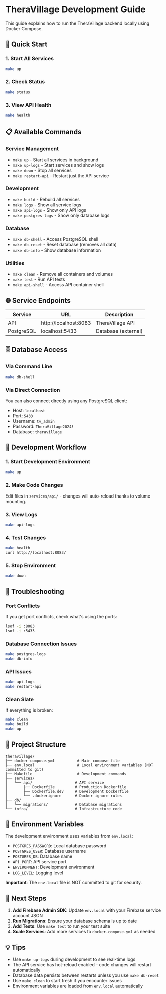 # TheraVillage Development Guide

This guide explains how to run the TheraVillage backend locally using Docker Compose.

## 🚀 Quick Start

### 1. Start All Services
```bash
make up
```

### 2. Check Status
```bash
make status
```

### 3. View API Health
```bash
make health
```

## 📋 Available Commands

### Service Management
- `make up` - Start all services in background
- `make up-logs` - Start services and show logs
- `make down` - Stop all services
- `make restart-api` - Restart just the API service

### Development
- `make build` - Rebuild all services
- `make logs` - Show all service logs
- `make api-logs` - Show only API logs
- `make postgres-logs` - Show only database logs

### Database
- `make db-shell` - Access PostgreSQL shell
- `make db-reset` - Reset database (removes all data)
- `make db-info` - Show database information

### Utilities
- `make clean` - Remove all containers and volumes
- `make test` - Run API tests
- `make api-shell` - Access API container shell

## 🌐 Service Endpoints

| Service | URL | Description |
|---------|-----|-------------|
| API | http://localhost:8083 | TheraVillage API |
| PostgreSQL | localhost:5433 | Database (external) |

## 🗄️ Database Access

### Via Command Line
```bash
make db-shell
```

### Via Direct Connection
You can also connect directly using any PostgreSQL client:
- Host: `localhost`
- Port: `5433`
- Username: `tv_admin`
- Password: `TheraVillage2024!`
- Database: `theravillage`

## 🔧 Development Workflow

### 1. Start Development Environment
```bash
make up
```

### 2. Make Code Changes
Edit files in `services/api/` - changes will auto-reload thanks to volume mounting.

### 3. View Logs
```bash
make api-logs
```

### 4. Test Changes
```bash
make health
curl http://localhost:8083/
```

### 5. Stop Environment
```bash
make down
```

## 🐛 Troubleshooting

### Port Conflicts
If you get port conflicts, check what's using the ports:
```bash
lsof -i :8083
lsof -i :5433
```

### Database Connection Issues
```bash
make postgres-logs
make db-info
```

### API Issues
```bash
make api-logs
make restart-api
```

### Clean Slate
If everything is broken:
```bash
make clean
make build
make up
```

## 📁 Project Structure

```
theravillage/
├── docker-compose.yml          # Main compose file
├── env.local                   # Local environment variables (NOT committed to git)
├── Makefile                    # Development commands
├── services/
│   └── api/                   # API service
│       ├── Dockerfile         # Production Dockerfile
│       ├── Dockerfile.dev     # Development Dockerfile
│       └── .dockerignore      # Docker ignore rules
├── db/
│   └── migrations/            # Database migrations
└── infra/                     # Infrastructure code
```

## 🔐 Environment Variables

The development environment uses variables from `env.local`:
- `POSTGRES_PASSWORD`: Local database password
- `POSTGRES_USER`: Database username
- `POSTGRES_DB`: Database name
- `API_PORT`: API service port
- `ENVIRONMENT`: Development environment
- `LOG_LEVEL`: Logging level

**Important**: The `env.local` file is NOT committed to git for security.

## 🚀 Next Steps

1. **Add Firebase Admin SDK**: Update `env.local` with your Firebase service account JSON
2. **Run Migrations**: Ensure your database schema is up to date
3. **Add Tests**: Use `make test` to run your test suite
4. **Scale Services**: Add more services to `docker-compose.yml` as needed

## 💡 Tips

- Use `make up-logs` during development to see real-time logs
- The API service has hot-reload enabled - code changes will restart automatically
- Database data persists between restarts unless you use `make db-reset`
- Use `make clean` to start fresh if you encounter issues
- Environment variables are loaded from `env.local` automatically
